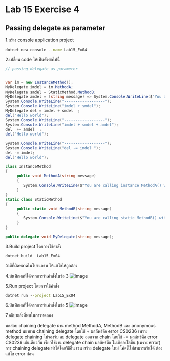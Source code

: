 # Lab 15 Exercise 4

## Passing delegate as parameter

1.สร้าง console application project

```cmd
dotnet new console --name Lab15_Ex04
```

2.เปลี่ยน code ให้เป็นดังต่อไปนี้

```cs
// passing delegate as parameter


var im = new InstanceMethod();
MyDelegate imdel = im.MethodA;
MyDelegate smdel = StaticMethod.MethodB;
MyDelegate amdel = (string message) => System.Console.WriteLine($"You are calling anonymous method with message {message}");
System.Console.WriteLine("------------------");
System.Console.WriteLine("imdel + smdel");
MyDelegate del = imdel + smdel  ;
del("Hello world");
System.Console.WriteLine("------------------");
System.Console.WriteLine("imdel + smdel + amdel");
del  += amdel  ;
del("Hello world");

System.Console.WriteLine("------------------");
System.Console.WriteLine("del -= imdel ");
del -= imdel;
del("Hello world");

class InstanceMethod
{
     public void MethodA(string message)
     {
        System.Console.WriteLine($"You are calling instance MethodA() with message {message}");
     }
}
static class StaticMethod
{
     public static void MethodB(string message)
     {
        System.Console.WriteLine($"You are calling static MethodB() with message {message}");
     }
}

public delegate void MyDelegate(string message);
```

3.Build project โดยการใช้คำสั่ง

```cmd
dotnet build  Lab15_Ex04
```

ถ้ามีที่ผิดพลาดในโปรแกรม ให้แก้ไขให้ถูกต้อง

4.บันทึกผลที่ได้จากการรันคำสั่งในข้อ 3
![image](https://github.com/AnchisaPhetnoi/03376836-OOP-2566-Lab-15/assets/144197034/5e728c93-6423-49f1-bcff-5289f1528f1e)

5.Run project โดยการใช้คำสั่ง

```cmd
dotnet run --project Lab15_Ex04
```

6.บันทึกผลที่ได้จากการรันคำสั่งในข้อ 5
![image](https://github.com/AnchisaPhetnoi/03376836-OOP-2566-Lab-15/assets/144197034/c51586f8-dd46-4e94-9b2a-f89910daffae)

7.อธิบายสิ่งที่พบในการทดลอง

ทดสอบ chaining delegate ผ่าน method MethodA, MethodB และ anonymous method
พยายาม chaining delegate โดยใช้ + ผลลัพธ์คือ error CS0236 เพราะ delegate chaining ไม่รองรับ
ลบ delegate ออกจาก chain โดยใช้ -= ผลลัพธ์คือ error CS0236 เช่นเดียวกัน
เรียกใช้งาน delegate chain ผลลัพธ์คือ ไม่เกิดอะไรขึ้น (เพราะ error)
การ chaining delegate ทำได้โดยวิธีอื่น เช่น สร้าง delegate ใหม่
โค้ดนี้ไม่สามารถรันได้ ต้องแก้ไข error ก่อน 


